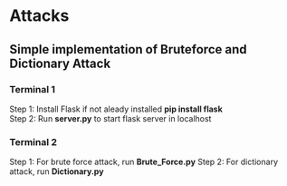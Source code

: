 # Attacks
## Simple implementation of Bruteforce and Dictionary Attack

### Terminal 1
Step 1: Install Flask if not aleady installed __pip install flask__\
Step 2: Run __server.py__ to start flask server in localhost

### Terminal 2
Step 1: For brute force attack, run __Brute_Force.py__
Step 2: For dictionary attack, run __Dictionary.py__
